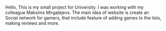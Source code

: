 Hello, This is my small project for University. I was working with my colleague Maksims Mirgaļejevs.
The main idea of website is create an Social network for gamers, that include feature of adding games to the lists, making reviews and more.
